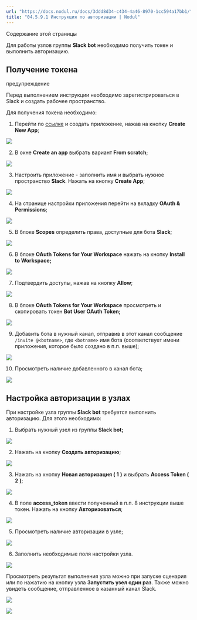 ```yaml
---
url: "https://docs.nodul.ru/docs/3ddd8d34-c434-4a46-8970-1cc594a17bb1/"
title: "04.5.9.1 Инструкция по авторизации | Nodul"
---
```


Содержание этой страницы

Для работы узлов группы **Slack bot** необходимо получить токен и выполнить авторизацию.

## Получение токена [​](https://docs.nodul.ru/docs/3ddd8d34-c434-4a46-8970-1cc594a17bb1/\#%D0%BF%D0%BE%D0%BB%D1%83%D1%87%D0%B5%D0%BD%D0%B8%D0%B5-%D1%82%D0%BE%D0%BA%D0%B5%D0%BD%D0%B0 "Прямая ссылка на Получение токена")

предупреждение

Перед выполнением инструкции необходимо зарегистрироваться в Slack и создать рабочее пространство.

Для получения токена необходимо:

1. Перейти по [ссылке](https://api.slack.com/apps) и создать приложение, нажав на кнопку **Create New App**;

![](https://docs.nodul.ru/img/notion/1a80d95c-6665-4952-9263-185fa8170645/Untitled.png)

2. В окне **Create an app** выбрать вариант **From scratch**;

![](https://docs.nodul.ru/img/notion/053726a1-7e31-4742-aed9-70df397e92d3/Untitled.png)

3. Настроить приложение \- заполнить имя и выбрать нужное пространство **Slack**. Нажать на кнопку **Create App**;

![](https://docs.nodul.ru/img/notion/6dedbecd-943a-4af6-a8f1-551cde4cb5a9/Untitled.png)

4. На странице настройки приложения перейти на вкладку **OAuth & Permissions**;

![](https://docs.nodul.ru/img/notion/da3ed4a3-88ee-49d7-a622-5d75a3805401/Untitled.png)

5. В блоке **Scopes** определить права, доступные для бота **Slack**;

![](https://docs.nodul.ru/img/notion/c10b7875-db18-47d4-96b2-cd9ec32ef8de/Untitled.png)

6. В блоке **OAuth Tokens for Your Workspace** нажать на кнопку **Install to Workspace;**

![](https://docs.nodul.ru/img/notion/31b1f9b1-d2cd-413f-9267-a1110662fc7c/Untitled.png)

7. Подтвердить доступы, нажав на кнопку **Allow**;

![](https://docs.nodul.ru/img/notion/00b08455-d3bf-4c04-9e34-e9b4571730c1/Untitled.png)

8. В блоке **OAuth Tokens for Your Workspace** просмотреть и скопировать токен **Bot User OAuth Token;**

![](https://docs.nodul.ru/img/notion/da2a04b0-d1d0-44b2-984c-383755d90ef9/Untitled.png)

9. Добавить бота в нужный канал, отправив в этот канал сообщение `/invite @<botname>`, где `<botname>` имя бота (соответствует имени приложения, которое было создано в п.п. выше);

![](https://docs.nodul.ru/img/notion/9d26beca-da3a-42af-860b-a59cbd9c983b/Untitled.png)

10. Просмотреть наличие добавленного в канал бота;

![](https://docs.nodul.ru/img/notion/e55e5fe8-5795-43cf-b333-48f03a8b9b40/Untitled.png)

## Настройка авторизации в узлах [​](https://docs.nodul.ru/docs/3ddd8d34-c434-4a46-8970-1cc594a17bb1/\#%D0%BD%D0%B0%D1%81%D1%82%D1%80%D0%BE%D0%B9%D0%BA%D0%B0-%D0%B0%D0%B2%D1%82%D0%BE%D1%80%D0%B8%D0%B7%D0%B0%D1%86%D0%B8%D0%B8-%D0%B2-%D1%83%D0%B7%D0%BB%D0%B0%D1%85 "Прямая ссылка на Настройка авторизации в узлах")

При настройке узла группы **Slack bot** требуется выполнить авторизацию. Для этого необходимо:

1. Выбрать нужный узел из группы **Slack bot;**

![](https://docs.nodul.ru/img/notion/8989df65-275e-4e32-a394-0dd93f44a52c/Untitled.png)

2. Нажать на кнопку **Создать авторизацию**;

![](https://docs.nodul.ru/img/notion/eafb5822-5bf5-45c5-b7ab-cf7461b0892f/Untitled.png)

3. Нажать на кнопку **Новая авторизация (** **1** **)** и выбрать **Access Token (** **2** **)**;

![](https://docs.nodul.ru/img/notion/346f5085-96d7-4f37-9d06-c92a06cd79cb/Untitled.png)

4. В поле **access\_token** ввести полученный в п.п. 8 инструкции выше токен. Нажать на кнопку **Авторизоваться**;

![](https://docs.nodul.ru/img/notion/ab6d6dfb-7dfc-45ff-bcc5-05b8b32134fb/Untitled.png)

5. Просмотреть наличие авторизации в узле;

![](https://docs.nodul.ru/img/notion/2c0f9a45-0182-4227-b5a5-f1bc08f61a02/Untitled.png)

6. Заполнить необходимые поля настройки узла.

![](https://docs.nodul.ru/img/notion/cdd5dfe7-6114-48a9-a1a8-b3a82ac724d6/Untitled.png)

Просмотреть результат выполнения узла можно при запуске сценария или по нажатию на кнопку узла **Запустить узел один раз**. Также можно увидеть сообщение, отправленное в казанный канал Slack.

![](https://docs.nodul.ru/img/notion/9c40795e-9ebb-4d56-9f84-95a45d1d19a7/Untitled.png)

![](https://docs.nodul.ru/img/notion/90868383-9416-4d20-942d-e491ad23347f/Untitled.png)